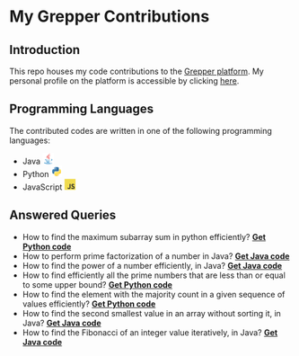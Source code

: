 # My Grepper Contributions

## Introduction

This repo houses my code contributions to the [Grepper platform](https://www.codegrepper.com/). My personal profile on the platform is accessible by clicking [here](https://www.codegrepper.com/profile/wissam-fawaz).

## Programming Languages

The contributed codes are written in one of the following programming languages:
- Java  <img height="20" src="https://github.com/devicons/devicon/blob/master/icons/java/java-original.svg" />
- Python <img height="20" src="https://github.com/devicons/devicon/blob/master/icons/python/python-original.svg" />
- JavaScript <img height="20" src="https://github.com/devicons/devicon/blob/master/icons/javascript/javascript-original.svg" />

## Answered Queries

* How to find the maximum subarray sum in python efficiently? **[Get Python code](Python-codes/kadane_algorithm.py)**
* How to perform prime factorization of a number in Java? **[Get Java code](Java-codes/PrimeFactorization.java)**
* How to find the power of a number efficiently, in Java? **[Get Java code](Java-codes/EfficientPower.java)**
* How to find efficiently all the prime numbers that are less than or equal to some upper bound? **[Get Python code](Python-codes/sieve_of_eratosthenes.py)**
* How to find the element with the majority count in a given sequence of values efficiently? **[Get Python code](Python-codes/boyer_moore.py)**
* How to find the second smallest value in an array without sorting it, in Java? **[Get Java code](Java-codes/SecondSmallest.java)**
* How to find the Fibonacci of an integer value iteratively, in Java? **[Get Java code](Java-codes/Fibonacci.java)**
